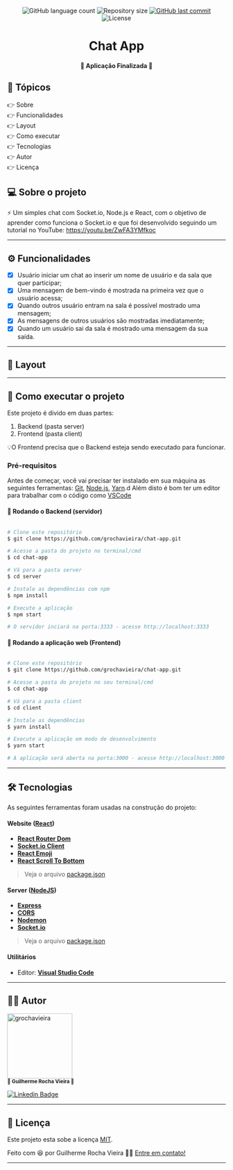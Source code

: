 <p align="center">
  <img alt="GitHub language count" src="https://img.shields.io/github/languages/count/grochavieira/chat-app?color=%2304D361&style=flat">

  <img alt="Repository size" src="https://img.shields.io/github/repo-size/grochavieira/chat-app?style=flat">
  
  <a href="https://github.com/grochavieira/chat-app/commits/master">
    <img alt="GitHub last commit" src="https://img.shields.io/github/last-commit/grochavieira/chat-app?style=flat">
  </a>
    
   <img alt="License" src="https://img.shields.io/badge/license-MIT-brightgreen?style=flat">
  
 
</p>
<h1 align="center">
    Chat App
</h1>

<h4 align="center"> 
	🚧  Aplicação Finalizada 🚧
</h4>

## 🏁 Tópicos

<p>
 👉<a href="#-sobre-o-projeto" style="text-decoration: none; "> Sobre</a> <br/>
👉<a href="#-funcionalidades" style="text-decoration: none; "> Funcionalidades</a> <br/>
👉<a href="#-layout" style="text-decoration: none"> Layout</a> <br/>
👉<a href="#-como-executar-o-projeto" style="text-decoration: none"> Como executar</a> <br/>
👉<a href="#-tecnologias" style="text-decoration: none"> Tecnologias</a> <br/>
👉<a href="#-autor" style="text-decoration: none"> Autor</a> <br/>
👉<a href="#user-content--licença" style="text-decoration: none"> Licença</a>

</p>

## 💻 Sobre o projeto

⚡ Um simples chat com Socket.io, Node.js e React, com o objetivo de aprender como funciona o Socket.io e que foi desenvolvido seguindo um tutorial no YouTube: https://youtu.be/ZwFA3YMfkoc

---

<a name="-funcionalidades"></a>

## ⚙️ Funcionalidades

- [x] Usuário iniciar um chat ao inserir um nome de usuário e da sala que quer participar;
- [x] Uma mensagem de bem-vindo é mostrada na primeira vez que o usuário acessa;
- [x] Quando outros usuário entram na sala é possível mostrado uma mensagem;
- [x] As mensagens de outros usuários são mostradas imediatamente;
- [x] Quando um usuário sai da sala é mostrado uma mensagem da sua saída.

---

## 🎨 Layout

---

## 🚀 Como executar o projeto

Este projeto é divido em duas partes:

1. Backend (pasta server)
2. Frontend (pasta client)

💡O Frontend precisa que o Backend esteja sendo executado para funcionar.

### Pré-requisitos

Antes de começar, você vai precisar ter instalado em sua máquina as seguintes ferramentas:
[Git](https://git-scm.com), [Node.js](https://nodejs.org/en/), [Yarn](https://classic.yarnpkg.com/en/docs/install).d
Além disto é bom ter um editor para trabalhar com o código como [VSCode](https://code.visualstudio.com/)

#### 🎲 Rodando o Backend (servidor)

```bash

# Clone este repositório
$ git clone https://github.com/grochavieira/chat-app.git

# Acesse a pasta do projeto no terminal/cmd
$ cd chat-app

# Vá para a pasta server
$ cd server

# Instale as dependências com npm
$ npm install

# Execute a aplicação
$ npm start

# O servidor inciará na porta:3333 - acesse http://localhost:3333

```

#### 🧭 Rodando a aplicação web (Frontend)

```bash

# Clone este repositório
$ git clone https://github.com/grochavieira/chat-app.git

# Acesse a pasta do projeto no seu terminal/cmd
$ cd chat-app

# Vá para a pasta client
$ cd client

# Instale as dependências
$ yarn install

# Execute a aplicação em modo de desenvolvimento
$ yarn start

# A aplicação será aberta na porta:3000 - acesse http://localhost:3000

```

---

## 🛠 Tecnologias

As seguintes ferramentas foram usadas na construção do projeto:

#### **Website** ([React](https://reactjs.org/))

- **[React Router Dom](https://github.com/ReactTraining/react-router/tree/master/packages/react-router-dom)**
- **[Socket.io Client](https://socket.io/docs/client-api/)**
- **[React Emoji](https://www.npmjs.com/package/react-emoji)**
- **[React Scroll To Bottom](npmjs.com/package/react-scroll-to-bottom)**

> Veja o arquivo [package.json](https://github.com/grochavieira/chat-app/blob/master/client/package.json)

#### **Server** ([NodeJS](https://nodejs.org/en/))

- **[Express](https://expressjs.com/)**
- **[CORS](https://expressjs.com/en/resources/middleware/cors.html)**
- **[Nodemon](https://nodemon.io/)**
- **[Socket.io](https://socket.io/)**

> Veja o arquivo [package.json](https://github.com/grochavieira/chat-app/blob/master/server/package.json)

#### **Utilitários**

- Editor: **[Visual Studio Code](https://code.visualstudio.com/)**

---

<a name="-autor"></a>

## 🦸‍♂️ **Autor**

<p>
 <img src="https://avatars.githubusercontent.com/u/48029638?s=460&u=40540691957b5aabf04e2e1d4cddf8d3633cb1be&v=4" width="150px;" alt="grochavieira"/>
 <br />
 <sub><strong>🌟 Guilherme Rocha Vieira 🌟</strong></sub>
</p>

[![Linkedin Badge](https://img.shields.io/badge/-linkedin-blue?style=flat&logo=Linkedin&logoColor=white&link=https://www.linkedin.com/in/grochavieira/)](https://www.linkedin.com/in/grochavieira/)

---

## 📝 Licença

Este projeto esta sobe a licença [MIT](./LICENSE).

Feito com :satisfied: por Guilherme Rocha Vieira 👋🏽 [Entre em contato!](https://www.linkedin.com/in/grochavieira/)

---
